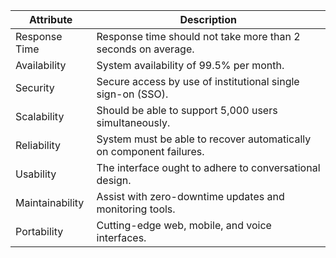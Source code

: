 | Attribute       | Description                                                         |
| --------------- | ------------------------------------------------------------------- |
| Response Time   | Response time should not take more than 2 seconds on average.       |
| Availability    | System availability of 99.5% per month.                             |
| Security        | Secure access by use of institutional single sign-on (SSO).         |
| Scalability     | Should be able to support 5,000 users simultaneously.               |
| Reliability     | System must be able to recover automatically on component failures. |
| Usability       | The interface ought to adhere to conversational design.             |
| Maintainability | Assist with zero-downtime updates and monitoring tools.             |
| Portability     | Cutting-edge web, mobile, and voice interfaces.                     |

